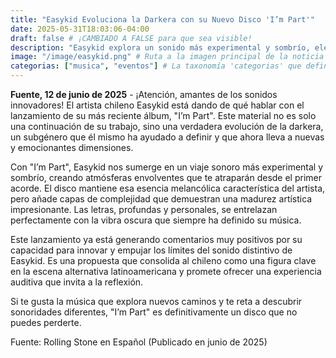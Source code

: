 ```yaml
---
title: "Easykid Evoluciona la Darkera con su Nuevo Disco 'I’m Part'"
date: 2025-05-31T18:03:06-04:00
draft: false # ¡CAMBIADO A FALSE para que sea visible!
description: "Easykid explora un sonido más experimental y sombrío, elevando la propuesta de su proyecto a nuevas dimensiones."
image: "/image/easykid.png" # Ruta a la imagen principal de la noticia
categorias: ["musica", "eventos"] # La taxonomía 'categorias' que definimos en hugo.toml
---
```


**Fuente, 12 de junio de 2025** - ¡Atención, amantes de los sonidos innovadores! El artista chileno Easykid está dando de qué hablar con el lanzamiento de su más reciente álbum, "I’m Part". Este material no es solo una continuación de su trabajo, sino una verdadera evolución de la darkera, un subgénero que él mismo ha ayudado a definir y que ahora lleva a nuevas y emocionantes dimensiones.

Con "I’m Part", Easykid nos sumerge en un viaje sonoro más experimental y sombrío, creando atmósferas envolventes que te atraparán desde el primer acorde. El disco mantiene esa esencia melancólica característica del artista, pero añade capas de complejidad que demuestran una madurez artística impresionante. Las letras, profundas y personales, se entrelazan perfectamente con la vibra oscura que siempre ha definido su música.

Este lanzamiento ya está generando comentarios muy positivos por su capacidad para innovar y empujar los límites del sonido distintivo de Easykid. Es una propuesta que consolida al chileno como una figura clave en la escena alternativa latinoamericana y promete ofrecer una experiencia auditiva que invita a la reflexión.

Si te gusta la música que explora nuevos caminos y te reta a descubrir sonoridades diferentes, "I’m Part" es definitivamente un disco que no puedes perderte.

Fuente: Rolling Stone en Español (Publicado en junio de 2025)